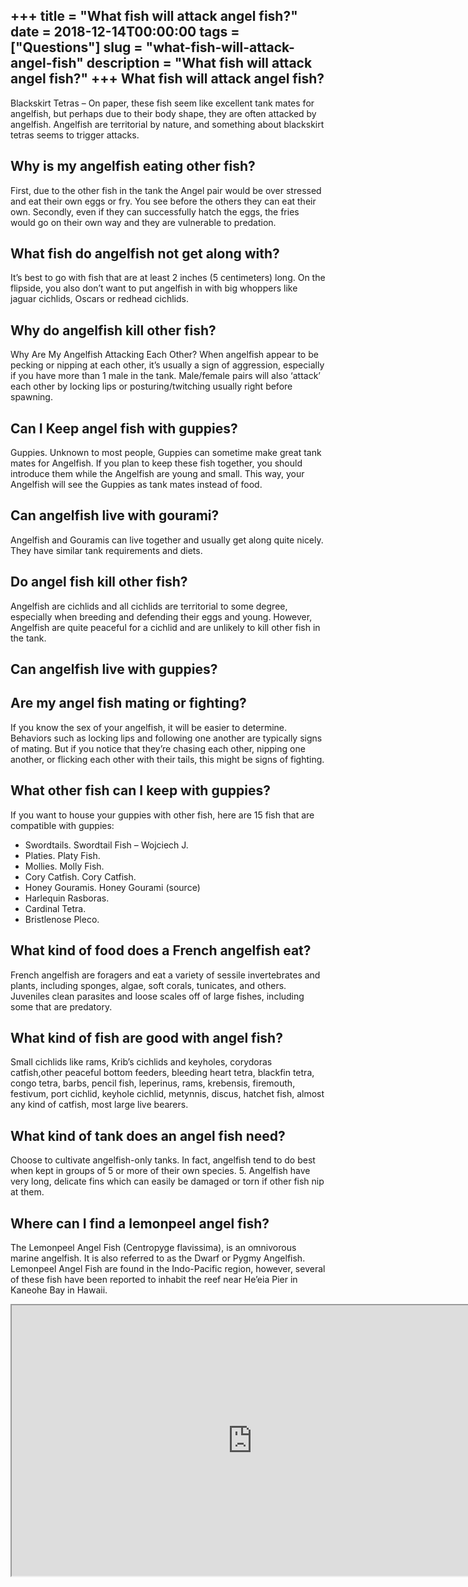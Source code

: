 +++
title = "What fish will attack angel fish?"
date = 2018-12-14T00:00:00
tags = ["Questions"]
slug = "what-fish-will-attack-angel-fish"
description = "What fish will attack angel fish?"
+++
What fish will attack angel fish?
---------------------------------

Blackskirt Tetras – On paper, these fish seem like excellent tank mates for angelfish, but perhaps due to their body shape, they are often attacked by angelfish. Angelfish are territorial by nature, and something about blackskirt tetras seems to trigger attacks.

Why is my angelfish eating other fish?
--------------------------------------

First, due to the other fish in the tank the Angel pair would be over stressed and eat their own eggs or fry. You see before the others they can eat their own. Secondly, even if they can successfully hatch the eggs, the fries would go on their own way and they are vulnerable to predation.

What fish do angelfish not get along with?
------------------------------------------

It’s best to go with fish that are at least 2 inches (5 centimeters) long. On the flipside, you also don’t want to put angelfish in with big whoppers like jaguar cichlids, Oscars or redhead cichlids.

Why do angelfish kill other fish?
---------------------------------

Why Are My Angelfish Attacking Each Other? When angelfish appear to be pecking or nipping at each other, it’s usually a sign of aggression, especially if you have more than 1 male in the tank. Male/female pairs will also ‘attack’ each other by locking lips or posturing/twitching usually right before spawning.

Can I Keep angel fish with guppies?
-----------------------------------

Guppies. Unknown to most people, Guppies can sometime make great tank mates for Angelfish. If you plan to keep these fish together, you should introduce them while the Angelfish are young and small. This way, your Angelfish will see the Guppies as tank mates instead of food.

Can angelfish live with gourami?
--------------------------------

Angelfish and Gouramis can live together and usually get along quite nicely. They have similar tank requirements and diets.

Do angel fish kill other fish?
------------------------------

Angelfish are cichlids and all cichlids are territorial to some degree, especially when breeding and defending their eggs and young. However, Angelfish are quite peaceful for a cichlid and are unlikely to kill other fish in the tank.

Can angelfish live with guppies?
--------------------------------

Are my angel fish mating or fighting?
-------------------------------------

If you know the sex of your angelfish, it will be easier to determine. Behaviors such as locking lips and following one another are typically signs of mating. But if you notice that they’re chasing each other, nipping one another, or flicking each other with their tails, this might be signs of fighting.

What other fish can I keep with guppies?
----------------------------------------

If you want to house your guppies with other fish, here are 15 fish that are compatible with guppies:

- Swordtails. Swordtail Fish – Wojciech J.
- Platies. Platy Fish.
- Mollies. Molly Fish.
- Cory Catfish. Cory Catfish.
- Honey Gouramis. Honey Gourami (source)
- Harlequin Rasboras.
- Cardinal Tetra.
- Bristlenose Pleco.

What kind of food does a French angelfish eat?
----------------------------------------------

French angelfish are foragers and eat a variety of sessile invertebrates and plants, including sponges, algae, soft corals, tunicates, and others. Juveniles clean parasites and loose scales off of large fishes, including some that are predatory.

What kind of fish are good with angel fish?
-------------------------------------------

Small cichlids like rams, Krib’s cichlids and keyholes, corydoras catfish,other peaceful bottom feeders, bleeding heart tetra, blackfin tetra, congo tetra, barbs, pencil fish, leperinus, rams, krebensis, firemouth, festivum, port cichlid, keyhole cichlid, metynnis, discus, hatchet fish, almost any kind of catfish, most large live bearers.

What kind of tank does an angel fish need?
------------------------------------------

Choose to cultivate angelfish-only tanks. In fact, angelfish tend to do best when kept in groups of 5 or more of their own species. 5. Angelfish have very long, delicate fins which can easily be damaged or torn if other fish nip at them.

Where can I find a lemonpeel angel fish?
----------------------------------------

The Lemonpeel Angel Fish (Centropyge flavissima), is an omnivorous marine angelfish. It is also referred to as the Dwarf or Pygmy Angelfish. Lemonpeel Angel Fish are found in the Indo-Pacific region, however, several of these fish have been reported to inhabit the reef near He’eia Pier in Kaneohe Bay in Hawaii.

<iframe allow="accelerometer; autoplay; clipboard-write; encrypted-media; gyroscope; picture-in-picture" allowfullscreen="" class="__youtube_prefs__  epyt-is-override  no-lazyload" data-no-lazy="1" data-origheight="433" data-origwidth="770" data-skipgform_ajax_framebjll="" height="433" id="_ytid_22897" loading="lazy" src="https://www.youtube.com/embed/PdQtbPpFJy4?enablejsapi=1&autoplay=0&cc_load_policy=0&cc_lang_pref=&iv_load_policy=1&loop=0&modestbranding=0&rel=1&fs=1&playsinline=0&autohide=2&theme=dark&color=red&controls=1&" title="YouTube player" width="770"></iframe>